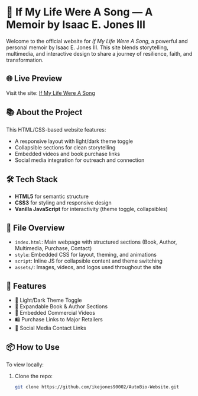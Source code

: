 # 🎵 If My Life Were A Song — A Memoir by Isaac E. Jones III

Welcome to the official website for *If My Life Were A Song*, a powerful and personal memoir by Isaac E. Jones III. This site blends storytelling, multimedia, and interactive design to share a journey of resilience, faith, and transformation.

## 🌐 Live Preview

Visit the site: [If My Life Were A Song](https://ikejones90002.github.io/AutoBio-Website/)

## 📚 About the Project

This HTML/CSS-based website features:
- A responsive layout with light/dark theme toggle
- Collapsible sections for clean storytelling
- Embedded videos and book purchase links
- Social media integration for outreach and connection

## 🛠️ Tech Stack

- **HTML5** for semantic structure
- **CSS3** for styling and responsive design
- **Vanilla JavaScript** for interactivity (theme toggle, collapsibles)

## 📂 File Overview

- `index.html`: Main webpage with structured sections (Book, Author, Multimedia, Purchase, Contact)
- `style`: Embedded CSS for layout, theming, and animations
- `script`: Inline JS for collapsible content and theme switching
- `assets/`: Images, videos, and logos used throughout the site

## 🚀 Features

- 🎨 Light/Dark Theme Toggle
- 📖 Expandable Book & Author Sections
- 🎥 Embedded Commercial Videos
- 🛍️ Purchase Links to Major Retailers
- 📱 Social Media Contact Links

## 📦 How to Use

To view locally:
1. Clone the repo:
   ```bash
   git clone https://github.com/ikejones90002/AutoBio-Website.git

